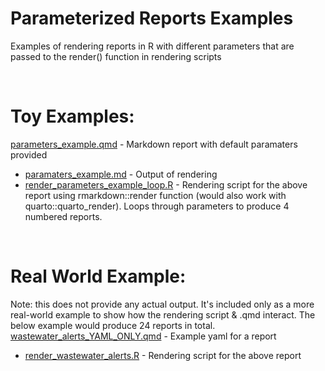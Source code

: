 # Parameterized Reports Examples
Examples of rendering reports in R with different parameters that are passed to the render() function in rendering scripts

<br>

# Toy Examples:
[parameters_example.qmd](https://github.com/HanleyKingston/Parameterized_Reports_Examples/blob/0087fcae124df564293f76134423b6eb89ea42f4/paramaters_example.qmd) - Markdown report with default paramaters provided
- [paramaters_example.md](https://github.com/HanleyKingston/Parameterized_Reports_Examples/blob/4b1f91073165e8ce78e4c10bf0bf0da451d79ff9/paramaters_example.md) - Output of rendering
- [render_parameters_example_loop.R](https://github.com/HanleyKingston/Parameterized_Reports_Examples/blob/c9337c7032375cb6ad74ff4326e9161e976d1c56/render_parameters_example_loop.R) - Rendering script for the above report using rmarkdown::render function (would also work with quarto::quarto_render). Loops through parameters to produce 4 numbered reports.

<br>

# Real World Example:
Note: this does not provide any actual output. It's included only as a more real-world example to show how the rendering script & .qmd interact. The below example would produce 24 reports in total.  
[wastewater_alerts_YAML_ONLY.qmd](https://github.com/HanleyKingston/Parameterized_Reports_Examples/blob/c9337c7032375cb6ad74ff4326e9161e976d1c56/wastewater_alerts_YAML_ONLY.qmd) - Example yaml for a report
- [render_wastewater_alerts.R](https://github.com/HanleyKingston/Parameterized_Reports_Examples/blob/c9337c7032375cb6ad74ff4326e9161e976d1c56/render_wastewater_alerts.R) - Rendering script for the above report
